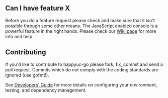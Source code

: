 ## Can I have feature X

Before you do a feature request please check and make sure that it isn't possible
through some other means. The JavaScript enabled console is a powerful feature
in the right hands. Please check our [Wiki page](https://github.com/happyuc-project/happyuc-go/wiki) for more info
and help.

## Contributing

If you'd like to contribute to happyuc-go please fork, fix, commit and
send a pull request. Commits which do not comply with the coding standards
are ignored (use gofmt!).

See [Developers' Guide](https://github.com/happyuc-project/happyuc-go/wiki/Developers'-Guide)
for more details on configuring your environment, testing, and
dependency management.
